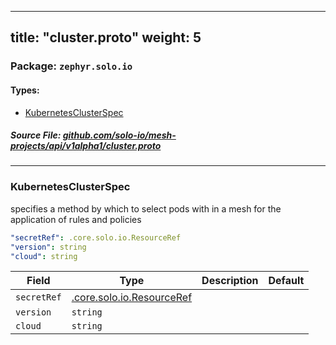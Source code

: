 
---
title: "cluster.proto"
weight: 5
---

<!-- Code generated by solo-kit. DO NOT EDIT. -->


### Package: `zephyr.solo.io` 
#### Types:


- [KubernetesClusterSpec](#kubernetesclusterspec)
  



##### Source File: [github.com/solo-io/mesh-projects/api/v1alpha1/cluster.proto](https://github.com/solo-io/mesh-projects/blob/master/api/v1alpha1/cluster.proto)





---
### KubernetesClusterSpec

 
specifies a method by which to select pods
with in a mesh for the application of rules and policies

```yaml
"secretRef": .core.solo.io.ResourceRef
"version": string
"cloud": string

```

| Field | Type | Description | Default |
| ----- | ---- | ----------- |----------- | 
| `secretRef` | [.core.solo.io.ResourceRef](../../../../solo-kit/api/v1/ref.proto.sk/#resourceref) |  |  |
| `version` | `string` |  |  |
| `cloud` | `string` |  |  |





<!-- Start of HubSpot Embed Code -->
<script type="text/javascript" id="hs-script-loader" async defer src="//js.hs-scripts.com/5130874.js"></script>
<!-- End of HubSpot Embed Code -->
